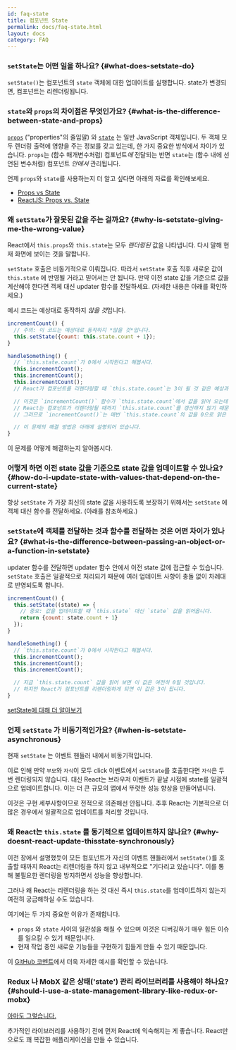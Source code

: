 ```yaml
---
id: faq-state
title: 컴포넌트 State
permalink: docs/faq-state.html
layout: docs
category: FAQ
---
```


### `setState`는 어떤 일을 하나요? {#what-does-setstate-do}

`setState()`는 컴포넌트의 `state` 객체에 대한 업데이트를 실행합니다. state가 변경되면, 컴포넌트는 리렌더링됩니다.

### `state`와 `props`의 차이점은 무엇인가요? {#what-is-the-difference-between-state-and-props}

[`props`](/docs/components-and-props.html) ("properties"의 줄임말) 와 [`state`](/docs/state-and-lifecycle.html) 는 일반 JavaScript 객체입니다. 두 객체 모두 렌더링 출력에 영향을 주는 정보를 갖고 있는데, 한 가지 중요한 방식에서 차이가 있습니다. `props`는 (함수 매개변수처럼) 컴포넌트*에* 전달되는 반면 `state`는 (함수 내에 선언된 변수처럼) 컴포넌트 *안에서* 관리됩니다.

언제 `props`와 `state`를 사용하는지 더 알고 싶다면 아래의 자료를 확인해보세요.
* [Props vs State](https://github.com/uberVU/react-guide/blob/master/props-vs-state.md)
* [ReactJS: Props vs. State](https://lucybain.com/blog/2016/react-state-vs-pros/)

### 왜 `setState`가 잘못된 값을 주는 걸까요? {#why-is-setstate-giving-me-the-wrong-value}

React에서 `this.props`와 `this.state`는 모두 *렌더링된* 값을 나타냅니다. 다시 말해 현재 화면에 보이는 것을 말합니다.

`setState` 호출은 비동기적으로 이뤄집니다. 따라서 `setState` 호출 직후 새로운 값이 `this.state` 에 반영될 거라고 믿어서는 안 됩니다. 만약 이전 state 값을 기준으로 값을 계산해야 한다면 객체 대신 updater 함수를 전달하세요. (자세한 내용은 아래를 확인하세요.)

예시 코드는 예상대로 동작하지 *않을 것*입니다.

```jsx
incrementCount() {
  // 주의: 이 코드는 예상대로 동작하지 *않을 것*입니다.
  this.setState({count: this.state.count + 1});
}

handleSomething() {
  // `this.state.count`가 0에서 시작한다고 해봅시다.
  this.incrementCount();
  this.incrementCount();
  this.incrementCount();
  // React가 컴포넌트를 리렌더링할 때 `this.state.count`는 3이 될 것 같은 예상과 달리 1이 됩니다.

  // 이것은 `incrementCount()` 함수가 `this.state.count`에서 값을 읽어 오는데
  // React는 컴포넌트가 리렌더링될 때까지 `this.state.count`를 갱신하지 않기 때문입니다.
  // 그러므로 `incrementCount()`는 매번 `this.state.count`의 값을 0으로 읽은 뒤에 이 값을 1로 설정합니다.

  // 이 문제의 해결 방법은 아래에 설명되어 있습니다.
}
```

이 문제를 어떻게 해결하는지 알아봅시다.

### 어떻게 하면 이전 state 값을 기준으로 state 값을 업데이트할 수 있나요? {#how-do-i-update-state-with-values-that-depend-on-the-current-state}

항상 `setState` 가 가장 최신의 state 값을 사용하도록 보장하기 위해서는 `setState` 에 객체 대신 함수를 전달하세요. (아래를 참조하세요.)

### `setState`에 객체를 전달하는 것과 함수를 전달하는 것은 어떤 차이가 있나요? {#what-is-the-difference-between-passing-an-object-or-a-function-in-setstate}

updater 함수를 전달하면 updater 함수 안에서 이전 state 값에 접근할 수 있습니다. `setState` 호출은 일괄적으로 처리되기 때문에 여러 업데이트 사항이 충돌 없이 차례대로 반영되도록 합니다.

```jsx
incrementCount() {
  this.setState((state) => {
    // 중요: 값을 업데이트할 때 `this.state` 대신 `state` 값을 읽어옵니다.
    return {count: state.count + 1}
  });
}

handleSomething() {
  // `this.state.count`가 0에서 시작한다고 해봅시다.
  this.incrementCount();
  this.incrementCount();
  this.incrementCount();

  // 지금 `this.state.count` 값을 읽어 보면 이 값은 여전히 0일 것입니다.
  // 하지만 React가 컴포넌트를 리렌더링하게 되면 이 값은 3이 됩니다.
}
```

[setState에 대해 더 알아보기](/docs/react-component.html#setstate)

### 언제 `setState` 가 비동기적인가요? {#when-is-setstate-asynchronous}

현재 `setState` 는 이벤트 핸들러 내에서 비동기적입니다. 

이로 인해 만약 `부모`와 `자식`이 모두 click 이벤트에서 `setState`를 호출한다면 `자식`은 두 번 렌더링되지 않습니다. 대신 React는 브라우저 이벤트가 끝날 시점에 state를 일괄적으로 업데이트합니다. 이는 더 큰 규모의 앱에서 뚜렷한 성능 향상을 만들어냅니다.

이것은 구현 세부사항이므로 전적으로 의존해선 안됩니다. 추후 React는 기본적으로 더 많은 경우에서 일괄적으로 업데이트를 처리할 것입니다.

### 왜 React는 `this.state` 를 동기적으로 업데이트하지 않나요? {#why-doesnt-react-update-thisstate-synchronously}

이전 장에서 설명했듯이 모든 컴포넌트가 자신의 이벤트 핸들러에서 `setState()`를 호출할 때까지 React는 리렌더링을 하지 않고 내부적으로 "기다리고 있습니다". 이를 통해 불필요한 렌더링을 방지하면서 성능을 향상합니다.

그러나 왜 React는 리렌더링을 하는 것 대신 즉시 `this.state`를 업데이트하지 않는지 여전히 궁금해하실 수도 있습니다.

여기에는 두 가지 중요한 이유가 존재합니다.

* `props` 와 `state` 사이의 일관성을 해칠 수 있으며 이것은 디버깅하기 매우 힘든 이슈를 일으킬 수 있기 때문입니다.
* 현재 작업 중인 새로운 기능들을 구현하기 힘들게 만들 수 있기 때문입니다.

이 [GitHub 코멘트](https://github.com/facebook/react/issues/11527#issuecomment-360199710)에서 더욱 자세한 예시를 확인할 수 있습니다.

### Redux 나 MobX 같은 상태('state') 관리 라이브러리를 사용해야 하나요? {#should-i-use-a-state-management-library-like-redux-or-mobx}

[아마도 그렇습니다.](https://redux.js.org/faq/general#when-should-i-use-redux)

추가적인 라이브러리를 사용하기 전에 먼저 React에 익숙해지는 게 좋습니다. React만으로도 꽤 복잡한 애플리케이션을 만들 수 있습니다. 
